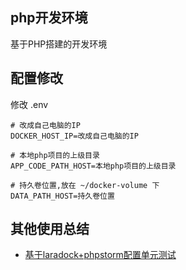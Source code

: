 ## php开发环境
基于PHP搭建的开发环境

## 配置修改

修改 .env
```shell script
# 改成自己电脑的IP
DOCKER_HOST_IP=改成自己电脑的IP

# 本地php项目的上级目录
APP_CODE_PATH_HOST=本地php项目的上级目录

# 持久卷位置,放在 ~/docker-volume 下
DATA_PATH_HOST=持久卷位置
```

## 其他使用总结

- [基于laradock+phpstorm配置单元测试](http://liuqh.icu/2019/04/01/php-docker-dan-yuan-ce-shi/)
